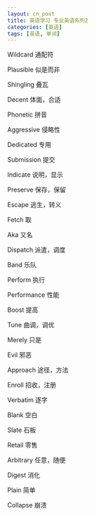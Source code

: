 ```yaml
---
layout: cn_post
title: 英语学习 专业英语系列2
categories: [英语]
tags: [英语, 单词]
---
```


Wildcard  通配符

Plausible 似是而非

Shingling  叠瓦

Decent  体面，合适

Phonetic 拼音

Aggressive  侵略性

Dedicated  专用

Submission 提交

Indicate  说明，显示

Preserve  保存，保留

Escape  逃生，转义

Fetch  取

Aka  又名

Dispatch  派遣，调度

Band 乐队

Perform 执行

Performance  性能

Boost  提高

Tune  曲调，调优

Merely  只是

Evil  邪恶

Approach  途径，方法

Enroll  招收，注册

Verbatim 逐字

Blank  空白

Slate  石板

Retail  零售

Arbitrary  任意，随便

Digest  消化

Plain  简单

Collapse  崩溃



